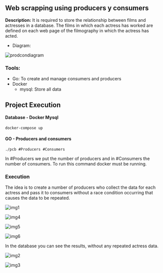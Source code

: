 ## Web scrapping using producers y consumers


**Description:** 
It is required to store the relationship between films and actresses in a database.
The films in which each actress has worked are defined on each web page of the filmography in which the actress has acted.

- Diagram:


![prodcondiagram](https://github.com/Pjvl99/Con-Prod/assets/61527863/3174c81b-0a2e-4146-b938-ad53ccd5e5ba)

### Tools:
- Go: To create and manage consumers and producers
- Docker
    - mysql: Store all data

## Project Execution
#### Database - Docker Mysql
```
docker-compose up
``` 

#### GO - Producers and consumers
```
./pcb #Producers #Consumers
```
In #Producers we put the number of producers and in #Consumers the number of consumers. To run this command docker must be running.

### Execution
The idea is to create a number of producers who collect the data for each actress and pass it to consumers without a race condition occurring that causes the data to be repeated.

![img1](https://user-images.githubusercontent.com/61527863/169353015-8e18b421-fc4e-4f4c-aeff-4f6e19153791.jpeg)

![img4](https://user-images.githubusercontent.com/61527863/169354683-68796bdd-935c-4026-af43-6893058016b9.jpeg)

![img5](https://user-images.githubusercontent.com/61527863/169354693-b7e2aa4a-4b3b-4ca9-98ae-b7e345f41d8c.jpeg)

![img6](https://user-images.githubusercontent.com/61527863/169354743-bef545b1-45b0-4497-9e5d-04aa796a8cac.jpeg)

In the database you can see the results, without any repeated actress data.

![img2](https://user-images.githubusercontent.com/61527863/169353632-0404ee0a-17f4-4e96-8b68-fe7c730d2426.jpeg)

![img3](https://user-images.githubusercontent.com/61527863/169354305-68f2977e-48ef-437b-80a4-234268f83136.jpeg)

